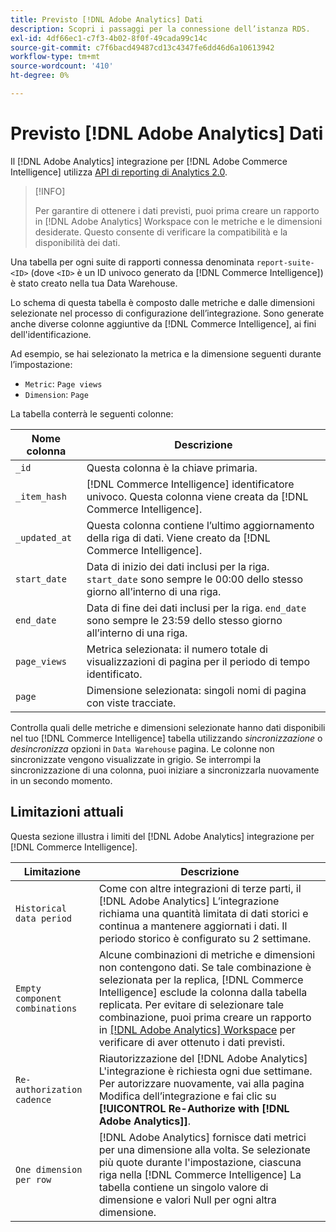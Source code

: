 ```yaml
---
title: Previsto [!DNL Adobe Analytics] Dati
description: Scopri i passaggi per la connessione dell’istanza RDS.
exl-id: 4df66ec1-c7f3-4b02-8f0f-49cada99c14c
source-git-commit: c7f6bacd49487cd13c4347fe6dd46d6a10613942
workflow-type: tm+mt
source-wordcount: '410'
ht-degree: 0%

---
```


# Previsto [!DNL Adobe Analytics] Dati

Il [!DNL Adobe Analytics] integrazione per [!DNL Adobe Commerce Intelligence] utilizza [API di reporting di Analytics 2.0](https://developer.adobe.com/analytics-apis/docs/2.0/#!AdobeDocs/analytics-2.0-apis/master/README.md).

>[!INFO]
>
>Per garantire di ottenere i dati previsti, puoi prima creare un rapporto in [!DNL Adobe Analytics] Workspace con le metriche e le dimensioni desiderate. Questo consente di verificare la compatibilità e la disponibilità dei dati.

Una tabella per ogni suite di rapporti connessa denominata `report-suite-<ID>` (dove `<ID>` è un ID univoco generato da [!DNL Commerce Intelligence]) è stato creato nella tua Data Warehouse.

Lo schema di questa tabella è composto dalle metriche e dalle dimensioni selezionate nel processo di configurazione dell’integrazione. Sono generate anche diverse colonne aggiuntive da [!DNL Commerce Intelligence], ai fini dell&#39;identificazione.

Ad esempio, se hai selezionato la metrica e la dimensione seguenti durante l’impostazione:
- `Metric`: `Page views`
- `Dimension`: `Page`

La tabella conterrà le seguenti colonne:

| Nome colonna | Descrizione |
| --- | --- |
| `_id` | Questa colonna è la chiave primaria. |
| `_item_hash` | [!DNL Commerce Intelligence] identificatore univoco. Questa colonna viene creata da [!DNL Commerce Intelligence]. |
| `_updated_at` | Questa colonna contiene l’ultimo aggiornamento della riga di dati. Viene creato da [!DNL Commerce Intelligence]. |
| `start_date` | Data di inizio dei dati inclusi per la riga. `start_date` sono sempre le 00:00 dello stesso giorno all’interno di una riga. |
| `end_date` | Data di fine dei dati inclusi per la riga. `end_date` sono sempre le 23:59 dello stesso giorno all’interno di una riga. |
| `page_views` | Metrica selezionata: il numero totale di visualizzazioni di pagina per il periodo di tempo identificato. |
| `page` | Dimensione selezionata: singoli nomi di pagina con viste tracciate. |

Controlla quali delle metriche e dimensioni selezionate hanno dati disponibili nel tuo [!DNL Commerce Intelligence] tabella utilizzando *sincronizzazione* o *desincronizza* opzioni in `Data Warehouse` pagina. Le colonne non sincronizzate vengono visualizzate in grigio. Se interrompi la sincronizzazione di una colonna, puoi iniziare a sincronizzarla nuovamente in un secondo momento.

## Limitazioni attuali

Questa sezione illustra i limiti del [!DNL Adobe Analytics] integrazione per [!DNL Commerce Intelligence].

| Limitazione | Descrizione |
| --- | --- |
| `Historical data period` | Come con altre integrazioni di terze parti, il [!DNL Adobe Analytics] L’integrazione richiama una quantità limitata di dati storici e continua a mantenere aggiornati i dati. Il periodo storico è configurato su 2 settimane. |
| `Empty component combinations` | Alcune combinazioni di metriche e dimensioni non contengono dati. Se tale combinazione è selezionata per la replica, [!DNL Commerce Intelligence] esclude la colonna dalla tabella replicata. Per evitare di selezionare tale combinazione, puoi prima creare un rapporto in [[!DNL Adobe Analytics] Workspace](https://experienceleague.adobe.com/docs/analytics/analyze/analysis-workspace/home.html) per verificare di aver ottenuto i dati previsti. |
| `Re-authorization cadence` | Riautorizzazione del [!DNL Adobe Analytics] L&#39;integrazione è richiesta ogni due settimane. Per autorizzare nuovamente, vai alla pagina Modifica dell’integrazione e fai clic su **[!UICONTROL Re-Authorize with [!DNL Adobe Analytics]]**. |
| `One dimension per row` | [!DNL Adobe Analytics] fornisce dati metrici per una dimensione alla volta. Se selezionate più quote durante l&#39;impostazione, ciascuna riga nella [!DNL Commerce Intelligence] La tabella contiene un singolo valore di dimensione e valori Null per ogni altra dimensione. |
